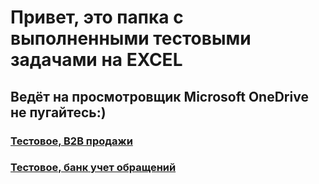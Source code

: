 # Привет, это папка с выполненными тестовыми задачами на EXCEL
## Ведёт на просмотровщик Microsoft OneDrive не пугайтесь:)
### [Тестовое, B2B продажи](https://1drv.ms/x/s!AsLqH3zt8IIOgggdaZhk5YvXYTzk?e=G2TJam)  
### [Тестовое, банк учет обращений](https://1drv.ms/x/s!AsLqH3zt8IIOggqbv9hXt7j4Axxp?e=kbL7b5)
